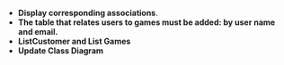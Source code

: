 - **Display corresponding associations**.
- **The table that relates users to games must be added: by user name and email.**
- **ListCustomer and List Games**
- **Update Class Diagram**